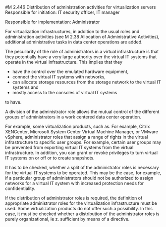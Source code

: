 #M 2.446 Distribution of administration activities for virtualization servers
Responsible for initiation: IT security officer, IT manager

Responsible for implementation: Administrator

For virtualization infrastructures, in addition to the usual roles and administration activities (see M 2.38 Allocation of Administrative Activities), additional administrative tasks in data center operations are added.

The peculiarity of the role of administrators in a virtual infrastructure is that they potentially have a very large authority over the virtual IT systems that operate in the virtual infrastructure. This implies that they

* have the control over the emulated hardware equipment,
* connect the virtual IT systems with networks,
* can allocate storage resources from the storage network to the virtual IT systems and
* mostly access to the consoles of virtual IT systems


to have.

A division of the administrator role allows the mutual control of the different groups of administrators in a work centered data center operation.

For example, some virtualization products, such as. For example, Citrix XENCenter, Microsoft System Center Virtual Machine Manager, or VMware vSphere, administrator roles that assign a range of rights in the virtual infrastructure to specific user groups. For example, certain user groups may be prevented from exporting virtual IT systems from the virtual infrastructure. In addition, you can grant or revoke privileges to turn virtual IT systems on or off or to create snapshots.

It has to be checked, whether a split of the administrator roles is necessary for the virtual IT systems to be operated. This may be the case, for example, if a particular group of administrators should not be authorized to assign networks for a virtual IT system with increased protection needs for confidentiality.

If the distribution of administrator roles is required, the definition of appropriate administrator roles for the virtualization infrastructure must be used. Some virtualization products do not offer such a possibility. In this case, it must be checked whether a distribution of the administrator roles is purely organizational, ie z. sufficient by means of a directive.



